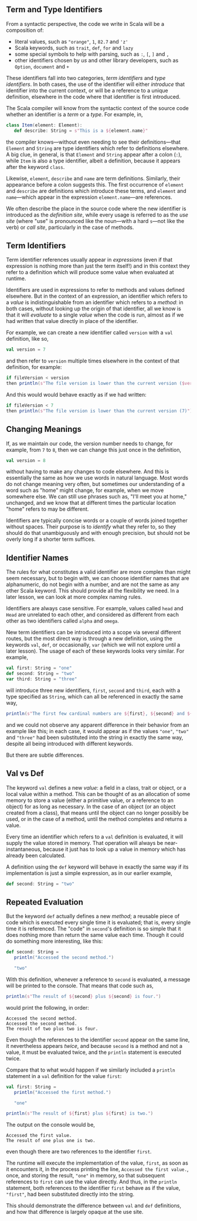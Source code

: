 ## Term and Type Identifiers

From a syntactic perspective, the code we write in Scala will be a composition of:
- literal values, such as `"orange"`, `1`, `82.7` and `'z'`
- Scala keywords, such as `trait`, `def`, `for` and `lazy`
- some special symbols to help with parsing, such as `:`, `[`, `]` and `,`
- other identifiers chosen by _us_ and other library developers, such as `Option`, `document` and `+`

These identifiers fall into two categories, _term identifiers_ and _type identifiers_. In both cases, the use
of the identifier will either _introduce_ that identifier into the current context, or will be a reference to a
unique definition, elsewhere in the code where that identifier is first introduced.

The Scala compiler will know from the syntactic context of the source code whether an identifier is a _term_ or
a _type_. For example, in,
```scala
class Item(element: Element):
   def describe: String = s"This is a ${element.name}"
```
the compiler knows—without even needing to see their definitions—that `Element` and `String` are type
identifiers which refer to definitions elsewhere. A big clue, in general, is that `Element` and `String` appear
after a colon (`:`), while `Item` is also a type identifier, albeit a definition, because it appears after the
keyword `class`.

Likewise, `element`, `describe` and `name` are term definitions. Similarly, their appearance before a colon
suggests this. The first occurrence of `element` and `describe` are definitions which introduce these terms, and
`element` and `name`—which appear in the expression `element.name`—are references.

We often describe the place in the source code where the new identifier is introduced as the _definition site_,
while every usage is referred to as the _use site_ (where "use" is pronounced like the noun—with a hard `s`—not
like the verb) or _call site_, particularly in the case of methods.

## Term Identifiers

Term identifier references usually appear in _expressions_ (even if that expression is nothing more than just
the term itself!) and in this context they refer to a definition which will produce some value when evaluated at
runtime.

Identifiers are used in expressions to refer to methods and values defined elsewhere. But in the context of an
expression, an identifier which refers to a _value_ is indistinguishable from an identifier which refers to a
_method_: in both cases, without looking up the origin of that identifier, all we know is that it will
_evaluate_ to a single _value_ when the code is run, almost as if we had written that value directly in place of
the identifier.

For example, we can create a new identifier called `version` with a `val` definition, like so,
```scala
val version = 7
```
and then refer to `version` multiple times elsewhere in the context of that definition, for example:
```scala
if fileVersion < version
then println(s"The file version is lower than the current version ($version)")
```

And this would would behave exactly as if we had written:
```scala
if fileVersion < 7
then println(s"The file version is lower than the current version (7)")
```

## Changing Meanings

If, as we maintain our code, the version number needs to change, for example, from `7` to `8`, then we can
change this just once in the definition,
```scala
val version = 8
```
without having to make any changes to code elsewhere. And this is essentially the same as how we use words in
natural language. Most words do not change meaning very often, but sometimes our understanding of a word such as
"home" might change, for example, when we move somewhere else. We can still use phrases such as, "I'll meet you
at home," unchanged, and we know that at different times the particular location "home" refers to may be
different.

Identifiers are typically concise words or a couple of words joined together without spaces. Their purpose is to
_identify_ what they refer to, so they should do that unambiguously and with enough precision, but should not be
overly long if a shorter term suffices.

## Identifier Names

The rules for what constitutes a valid identifier are more complex than might seem necessary, but to begin with,
we can choose identifier names that are alphanumeric, do not begin with a number, and are not the same as any
other Scala keyword. This should provide all the flexibility we need. In a later lesson, we can look at more
complex naming rules.

Identifiers are always case sensitive. For example, values called `head` and `Head` are unrelated to each other,
and considered as different from each other as two identifiers called `alpha` and `omega`.

New term identifiers can be introduced into a scope via several different routes, but the most direct way is
through a new definition, using the keywords `val`, `def`, or occasionally, `var` (which we will not explore
until a later lesson). The usage of each of these keywords looks very similar. For example,
```scala
val first: String = "one"
def second: String = "two"
var third: String = "three"
```
will introduce three new identifiers, `first`, `second` and `third`, each with a type specified as `String`,
which can all be referenced in exactly the same way,
```scala
println(s"The first few cardinal numbers are ${first}, ${second} and ${third}.")
```
and we could not observe any apparent difference in their behavior from an example like this; in each case, it
would appear as if the values `"one"`, `"two"` and `"three"` had been substituted into the string in exactly the
same way, despite all being introduced with different keywords.

But there are subtle differences.

## Val vs Def

The keyword `val` defines a new _value_: a field in a class, trait or object, or a local value within a method. This can
be thought of as an allocation of some memory to store a value (either a primitive value, or a reference to an object)
for as long as necessary. In the case of an object (or an object created from a class), that means until the object can
no longer possibly be used, or in the case of a method, until the method completes and returns a value.

Every time an identifier which refers to a `val` definition is evaluated, it will supply the value stored in memory.
That operation will always be near-instantaneous, because it just has to look up a value in memory which has already
been calculated.

A definition using the `def` keyword will behave in exactly the same way if its implementation is just a simple
expression, as in our earlier example,
```scala
def second: String = "two"
```

## Repeated Evaluation

But the keyword `def` actually defines a new _method_; a reusable piece of code which is executed every single
time it is evaluated; that is, every single time it is referenced. The "code" in `second`'s definition is so
simple that it does nothing more than return the same value each time. Though it could do something more
interesting, like this:
```scala
def second: String =
   println("Accessed the second method.")

   "two"
```

With this definition, whenever a reference to `second` is evaluated, a message will be printed to the console.
That means that code such as,
```scala
println(s"The result of ${second} plus ${second} is four.")
```
would print the following, in order:
```
Accessed the second method.
Accessed the second method.
The result of two plus two is four.
```

Even though the references to the identifier `second` appear on the same line, it nevertheless appears _twice_,
and because `second` is a method and not a value, it must be evaluated twice, and the `println` statement is
executed twice.

Compare that to what would happen if we similarly included a `println` statement in a `val` definition for the
value `first`:
```scala
val first: String =
   println("Accessed the first method.")

   "one"

println(s"The result of ${first} plus ${first} is two.")
```

The output on the console would be,
```
Accessed the first value.
The result of one plus one is two.
```
even though there are two references to the identifier `first`.

The runtime will execute the implementation of the value, `first`, as soon as it encounters it, in the process
printing the line, `Accessed the first value.`, once, and storing the result, `"one"` in memory, so that
subsequent references to `first` can use the value directly. And thus, in the `println` statement, both
references to the identifier `first` behave as if the value, `"first"`, had been substituted directly into the
string.

This should demonstrate the difference between `val` and `def` definitions, and how that difference is largely
opaque at the use site.
